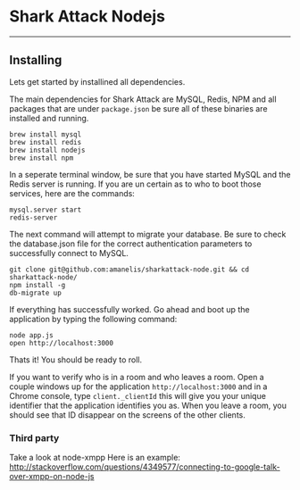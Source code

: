 # Shark Attack Nodejs
---

## Installing
Lets get started by installined all dependencies.

The main dependencies for Shark Attack are MySQL, Redis, NPM and all packages that are under `package.json` be sure all of these binaries are installed and running.

	brew install mysql
	brew install redis
	brew install nodejs
	brew install npm
	
In a seperate terminal window, be sure that you have started MySQL and the Redis server is running. If you are un certain as to who to boot those services, here are the commands:

	mysql.server start
	redis-server

The next command will attempt to migrate your database. Be sure to check the database.json file for the correct authentication parameters to successfully connect to MySQL. 
	
	git clone git@github.com:amanelis/sharkattack-node.git && cd sharkattack-node/
	npm install -g 	
	db-migrate up
	
If everything has successfully worked. Go ahead and boot up the application by typing the following command:	

	node app.js
	open http://localhost:3000
	
Thats it! You should be ready to roll.

If you want to verify who is in a room and who leaves a room. Open a couple windows up for the application `http://localhost:3000` and in a Chrome console, type `client._clientId` this will give you your unique identifier that the application identifies you as. When you leave a room, you should see that ID disappear on the screens of the other clients.

### Third party
Take a look at node-xmpp
Here is an example: http://stackoverflow.com/questions/4349577/connecting-to-google-talk-over-xmpp-on-node-js

